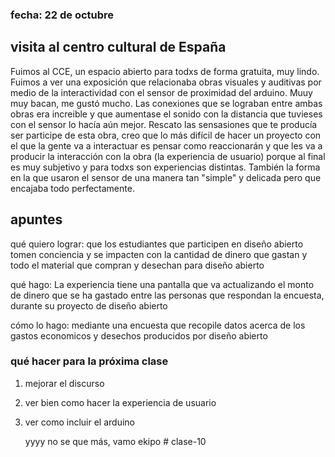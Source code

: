 ### fecha: 22 de octubre

## visita al centro cultural de España

Fuimos al CCE, un espacio abierto para todxs de forma gratuita, muy lindo. Fuimos a ver una exposición que relacionaba obras visuales y auditivas por medio de la interactividad con el sensor de proximidad del arduino. Muuy muy bacan, me gustó mucho. Las conexiones que se lograban entre ambas obras era increible y que aumentase el sonido con la distancia que tuvieses con el sensor lo hacía aún mejor. Rescato las sensasiones que te producía ser participe de esta obra, creo que lo más difícil de hacer un proyecto con el que la gente va a interactuar es pensar como reaccionarán y que les va a producir la interacción con la obra (la experiencia de usuario) porque al final es muy subjetivo y para todxs son experiencias distintas. También la forma en la que usaron el sensor de una manera tan "simple" y delicada pero que encajaba todo perfectamente. 

## apuntes

qué quiero lograr: que los estudiantes que participen en diseño abierto tomen conciencia y se impacten con la cantidad de dinero que gastan y todo el material que compran y desechan para diseño abierto

qué hago: La experiencia tiene una pantalla que va actualizando el monto de dinero que se ha gastado entre las personas que respondan la encuesta, durante su proyecto de diseño abierto

cómo lo hago: mediante una encuesta que recopile datos acerca de los gastos economicos y desechos producidos por diseño abierto

### qué hacer para la próxima clase

1. mejorar el discurso
2. ver bien como hacer la experiencia de usuario
3. ver como incluir el arduino

   yyyy no se que más, vamo ekipo # clase-10
